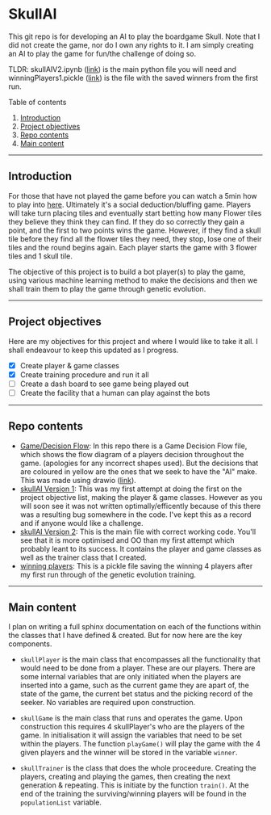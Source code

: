 # SkullAI
This git repo is for developing an AI to play the boardgame Skull. Note that I did not create the game, nor do I own any rights to it. I am simply creating an AI to play the game for fun/the challenge of doing so.

TLDR: skullAIV2.ipynb ([link](skullAIV2.ipynb)) is the main python file you will need and winningPlayers1.pickle ([link](winningPlayers1.pickle)) is the file with the saved winners from the first run.

Table of contents
1. [Introduction](#Introduction)
2. [Project objectives](#Project-objectives)
3. [Repo contents](#Repo-contents)
4. [Main content](#Main-content)

***

## Introduction
  For those that have not played the game before you can watch a 5min how to play into [here](https://www.youtube.com/watch?v=Cv1_6AfbwlQ). Ultimately it's a social deduction/bluffing game. Players will take turn placing tiles and eventually start betting how many Flower tiles they believe they think they can find. If they do so correctly they gain a point, and the first to two points wins the game. However, if they find a skull tile before they find all the flower tiles they need, they stop, lose one of their tiles and the round begins again. Each player starts the game with 3 flower tiles and 1 skull tile.

  The objective of this project is to build a bot player(s) to play the game, using various machine learning method to make the decisions and then we shall train them to play the game through genetic evolution.
 ***
## Project objectives
  Here are my objectives for this project and where I would like to take it all. I shall endeavour to keep this updated as I progress.
- [x] Create player & game classes
- [x] Create training procedure and run it all
- [ ] Create a dash board to see game being played out
- [ ] Create the facility that a human can play against the bots
***
## Repo contents
- [Game/Decision Flow](GameDecisionFlow.drawio): In this repo there is a Game Decision Flow file, which shows the flow diagram of a players decision throughout the game. (apologies for any incorrect shapes used). But the decisions that are coloured in yellow are the ones that we seek to have the "AI" make. This was made using drawio ([link](https://app.diagrams.net/)).
- [skullAI Version 1](skullAI.ipynb): This was my first attempt at doing the first on the project objective list, making the player & game classes. However as you will soon see it was not written optimally/efficently because of this there was a resulting bug somewhere in the code. I've kept this as a record and if anyone would like a challenge.
- [skullAI Version 2](skullAIV2.ipynb): This is the main file with correct working code. You'll see that it is more optimised and OO than my first attempt which probably leant to its success. It contains the player and game classes as well as the trainer class that I created.
- [winning players](winningPlayers1.pickle): This is a pickle file saving the winning 4 players after my first run through of the genetic evolution training.
***
## Main content
I plan on writing a full sphinx documentation on each of the functions within the classes that I have defined & created. But for now here are the key components.

- `skullPlayer` is the main class that encompasses all the functionality that would need to be done from a player. These are our players. There are some internal variables that are only initiated when the players are inserted into a game, such as the current game they are apart of, the state of the game, the current bet status and the picking record of the seeker. No variables are required upon construction.

- `skullGame` is the main class that runs and operates the game. Upon construction this requires 4 skullPlayer's who are the players of the game. In initialisation it will assign the variables that need to be set within the players. The function `playGame()` will play the game with the 4 given players and the winner will be stored in the variable `winner`.

- `skullTrainer` is the class that does the whole proceedure. Creating the players, creating and playing the games, then creating the next generation & repeating. This is initiate by the function `train()`. At the end of the training the surviving/winning players will be found in the `populationList` variable.
